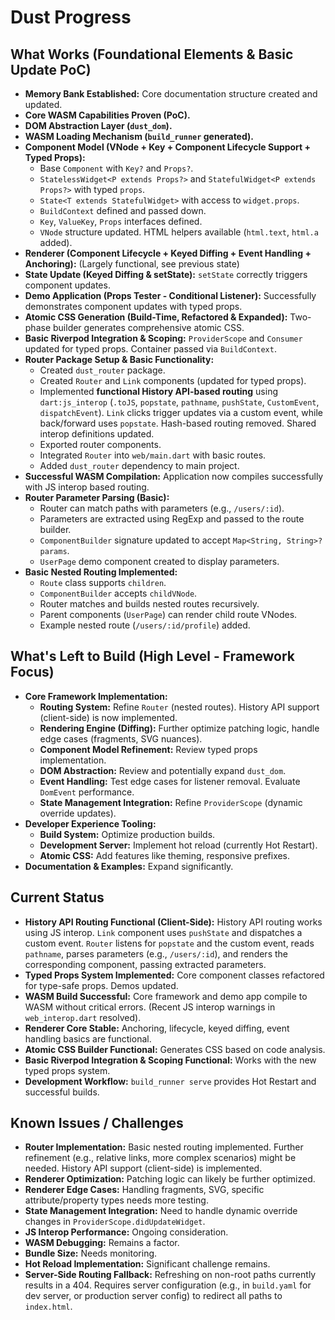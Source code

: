 # Dust Progress

## What Works (Foundational Elements & Basic Update PoC)

- **Memory Bank Established:** Core documentation structure created and updated.
- **Core WASM Capabilities Proven (PoC).**
- **DOM Abstraction Layer (`dust_dom`).**
- **WASM Loading Mechanism (`build_runner` generated).**
- **Component Model (VNode + Key + Component Lifecycle Support + Typed Props):**
  - Base `Component` with `Key?` and `Props?`.
  - `StatelessWidget<P extends Props?>` and `StatefulWidget<P extends Props?>`
    with typed `props`.
  - `State<T extends StatefulWidget>` with access to `widget.props`.
  - `BuildContext` defined and passed down.
  - `Key`, `ValueKey`, `Props` interfaces defined.
  - `VNode` structure updated. HTML helpers available (`html.text`, `html.a`
    added).
- **Renderer (Component Lifecycle + Keyed Diffing + Event Handling +
  Anchoring):** (Largely functional, see previous state)
- **State Update (Keyed Diffing & setState):** `setState` correctly triggers
  component updates.
- **Demo Application (Props Tester - Conditional Listener):** Successfully
  demonstrates component updates with typed props.
- **Atomic CSS Generation (Build-Time, Refactored & Expanded):** Two-phase
  builder generates comprehensive atomic CSS.
- **Basic Riverpod Integration & Scoping:** `ProviderScope` and `Consumer`
  updated for typed props. Container passed via `BuildContext`.
- **Router Package Setup & Basic Functionality:**
  - Created `dust_router` package.
  - Created `Router` and `Link` components (updated for typed props).
  - Implemented **functional History API-based routing** using `dart:js_interop`
    (`.toJS`, `popstate`, `pathname`, `pushState`, `CustomEvent`,
    `dispatchEvent`). `Link` clicks trigger updates via a custom event, while
    back/forward uses `popstate`. Hash-based routing removed. Shared interop
    definitions updated.
  - Exported router components.
  - Integrated `Router` into `web/main.dart` with basic routes.
  - Added `dust_router` dependency to main project.
- **Successful WASM Compilation:** Application now compiles successfully with JS
  interop based routing.
- **Router Parameter Parsing (Basic):**
  - Router can match paths with parameters (e.g., `/users/:id`).
  - Parameters are extracted using RegExp and passed to the route builder.
  - `ComponentBuilder` signature updated to accept
    `Map<String, String>? params`.
  - `UserPage` demo component created to display parameters.
- **Basic Nested Routing Implemented:**
  - `Route` class supports `children`.
  - `ComponentBuilder` accepts `childVNode`.
  - Router matches and builds nested routes recursively.
  - Parent components (`UserPage`) can render child route VNodes.
  - Example nested route (`/users/:id/profile`) added.

## What's Left to Build (High Level - Framework Focus)

- **Core Framework Implementation:**
  - **Routing System:** Refine `Router` (nested routes). History API support
    (client-side) is now implemented.
  - **Rendering Engine (Diffing):** Further optimize patching logic, handle edge
    cases (fragments, SVG nuances).
  - **Component Model Refinement:** Review typed props implementation.
  - **DOM Abstraction:** Review and potentially expand `dust_dom`.
  - **Event Handling:** Test edge cases for listener removal. Evaluate
    `DomEvent` performance.
  - **State Management Integration:** Refine `ProviderScope` (dynamic override
    updates).
- **Developer Experience Tooling:**
  - **Build System:** Optimize production builds.
  - **Development Server:** Implement hot reload (currently Hot Restart).
  - **Atomic CSS:** Add features like theming, responsive prefixes.
- **Documentation & Examples:** Expand significantly.

## Current Status

- **History API Routing Functional (Client-Side):** History API routing works
  using JS interop. `Link` component uses `pushState` and dispatches a custom
  event. `Router` listens for `popstate` and the custom event, reads `pathname`,
  parses parameters (e.g., `/users/:id`), and renders the corresponding
  component, passing extracted parameters.
- **Typed Props System Implemented:** Core component classes refactored for
  type-safe props. Demos updated.
- **WASM Build Successful:** Core framework and demo app compile to WASM without
  critical errors. (Recent JS interop warnings in `web_interop.dart` resolved).
- **Renderer Core Stable:** Anchoring, lifecycle, keyed diffing, event handling
  basics are functional.
- **Atomic CSS Builder Functional:** Generates CSS based on code analysis.
- **Basic Riverpod Integration & Scoping Functional:** Works with the new typed
  props system.
- **Development Workflow:** `build_runner serve` provides Hot Restart and
  successful builds.

## Known Issues / Challenges

- **Router Implementation:** Basic nested routing implemented. Further
  refinement (e.g., relative links, more complex scenarios) might be needed.
  History API support (client-side) is implemented.
- **Renderer Optimization:** Patching logic can likely be further optimized.
- **Renderer Edge Cases:** Handling fragments, SVG, specific attribute/property
  types needs more testing.
- **State Management Integration:** Need to handle dynamic override changes in
  `ProviderScope.didUpdateWidget`.
- **JS Interop Performance:** Ongoing consideration.
- **WASM Debugging:** Remains a factor.
- **Bundle Size:** Needs monitoring.
- **Hot Reload Implementation:** Significant challenge remains.
- **Server-Side Routing Fallback:** Refreshing on non-root paths currently
  results in a 404. Requires server configuration (e.g., in `build.yaml` for dev
  server, or production server config) to redirect all paths to `index.html`.
